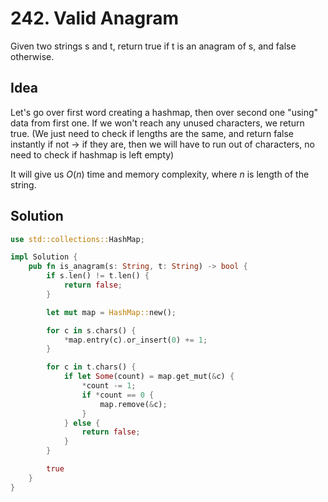 # 242. Valid Anagram

Given two strings s and t, return true if t is an anagram of s, and false otherwise.

## Idea

Let's go over first word creating a hashmap, then over second one "using" data from first one. If we won't reach any unused characters, we return true. (We just need to check if lengths are the same, and return false instantly if not -> if they are, then we will have to run out of characters, no need to check if hashmap is left empty)

It will give us $O(n)$ time and memory complexity, where $n$ is length of the string.

## Solution

```rust
use std::collections::HashMap;

impl Solution {
    pub fn is_anagram(s: String, t: String) -> bool {
        if s.len() != t.len() {
            return false;
        }

        let mut map = HashMap::new();

        for c in s.chars() {
            *map.entry(c).or_insert(0) += 1;
        }

        for c in t.chars() {
            if let Some(count) = map.get_mut(&c) {
                *count -= 1;
                if *count == 0 {
                    map.remove(&c);
                }
            } else {
                return false;
            }
        }

        true
    }
}
```